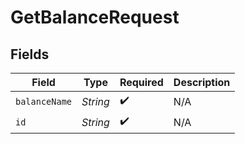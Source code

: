 # GetBalanceRequest


## Fields

| Field              | Type               | Required           | Description        |
| ------------------ | ------------------ | ------------------ | ------------------ |
| `balanceName`      | *String*           | :heavy_check_mark: | N/A                |
| `id`               | *String*           | :heavy_check_mark: | N/A                |